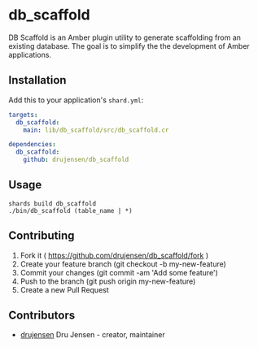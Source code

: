 # db_scaffold

DB Scaffold is an Amber plugin utility to generate scaffolding from an existing database.  The goal is to simplify the the development of Amber applications.

## Installation

Add this to your application's `shard.yml`:

```yaml
targets:
  db_scaffold: 
    main: lib/db_scaffold/src/db_scaffold.cr

dependencies:
  db_scaffold:
    github: drujensen/db_scaffold
```

## Usage

```crystal
shards build db_scaffold
./bin/db_scaffold (table_name | *)
```

## Contributing

1. Fork it ( https://github.com/drujensen/db_scaffold/fork )
2. Create your feature branch (git checkout -b my-new-feature)
3. Commit your changes (git commit -am 'Add some feature')
4. Push to the branch (git push origin my-new-feature)
5. Create a new Pull Request

## Contributors

- [drujensen](https://github.com/drujensen) Dru Jensen - creator, maintainer

